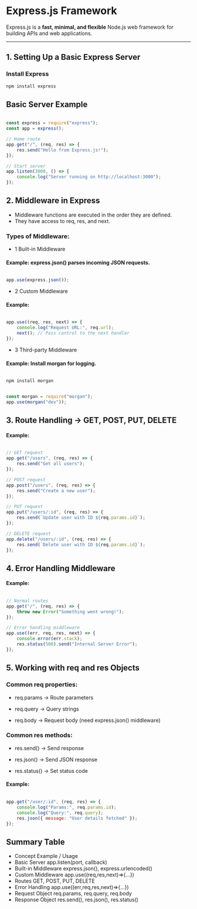 # Express.js Framework

Express.js is a **fast, minimal, and flexible** Node.js web framework for building APIs and web applications.

---

## 1. Setting Up a Basic Express Server

### Install Express
```bash
npm install express
```

## Basic Server Example

```js 

const express = require("express");
const app = express();

// Home route
app.get("/", (req, res) => {
    res.send("Hello from Express.js!");
});

// Start server
app.listen(3000, () => {
    console.log("Server running on http://localhost:3000");
});

```

## 2. Middleware in Express

- Middleware functions are executed in the order they are defined.
- They have access to req, res, and next.

### Types of Middleware:

- 1 Built-in Middleware
#### Example: express.json() parses incoming JSON requests.

```js

app.use(express.json());

```

- 2 Custom Middleware
#### Example:

```js

app.use((req, res, next) => {
    console.log("Request URL:", req.url);
    next(); // Pass control to the next handler
});

```

- 3 Third-party Middleware

#### Example: Install morgan for logging.

```js 

npm install morgan


const morgan = require("morgan");
app.use(morgan("dev"));


```

## 3. Route Handling → GET, POST, PUT, DELETE

#### Example: 

```js

// GET request
app.get("/users", (req, res) => {
    res.send("Get all users");
});

// POST request
app.post("/users", (req, res) => {
    res.send("Create a new user");
});

// PUT request
app.put("/users/:id", (req, res) => {
    res.send(`Update user with ID ${req.params.id}`);
});

// DELETE request
app.delete("/users/:id", (req, res) => {
    res.send(`Delete user with ID ${req.params.id}`);
});

```

## 4. Error Handling Middleware
#### Example:

```js 

// Normal routes
app.get("/", (req, res) => {
    throw new Error("Something went wrong!");
});

// Error handling middleware
app.use((err, req, res, next) => {
    console.error(err.stack);
    res.status(500).send("Internal Server Error");
});

```

## 5. Working with req and res Objects

### Common req properties:

- req.params → Route parameters

- req.query → Query strings

- req.body → Request body (need express.json() middleware)

### Common res methods:

- res.send() → Send response

- res.json() → Send JSON response

- res.status() → Set status code

#### Example:

```js

app.get("/user/:id", (req, res) => {
    console.log("Params:", req.params.id);
    console.log("Query:", req.query);
    res.json({ message: "User details fetched" });
});

```

## Summary Table
- Concept	Example / Usage
- Basic Server	app.listen(port, callback)
- Built-in Middleware	express.json(), express.urlencoded()
- Custom Middleware	app.use((req,res,next)=>{...})
- Routes	GET, POST, PUT, DELETE
- Error Handling	app.use((err,req,res,next)=>{...})
- Request Object	req.params, req.query, req.body
- Response Object	res.send(), res.json(), res.status()
